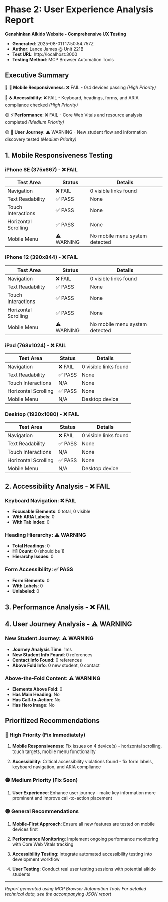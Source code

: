 # Phase 2: User Experience Analysis Report
**Genshinkan Aikido Website - Comprehensive UX Testing**

- **Generated**: 2025-08-01T17:50:54.757Z
- **Author**: Lance James @ Unit 221B
- **Test URL**: http://localhost:3000
- **Testing Method**: MCP Browser Automation Tools

## Executive Summary

🔴 **📱 Mobile Responsiveness**: ❌ FAIL - 0/4 devices passing *(High Priority)*

🔴 **♿ Accessibility**: ❌ FAIL - Keyboard, headings, forms, and ARIA compliance checked *(High Priority)*

🟡 **⚡ Performance**: ❌ FAIL - Core Web Vitals and resource analysis completed *(Medium Priority)*

🟡 **👤 User Journey**: ⚠️ WARNING - New student flow and information discovery tested *(Medium Priority)*

## 1. Mobile Responsiveness Testing

### iPhone SE (375x667) - ❌ FAIL

| Test Area | Status | Details |
|-----------|--------|----------|
| Navigation | ❌ FAIL | 0 visible links found |
| Text Readability | ✅ PASS | None |
| Touch Interactions | ✅ PASS | None |
| Horizontal Scrolling | ✅ PASS | None |
| Mobile Menu | ⚠️ WARNING | No mobile menu system detected |

### iPhone 12 (390x844) - ❌ FAIL

| Test Area | Status | Details |
|-----------|--------|----------|
| Navigation | ❌ FAIL | 0 visible links found |
| Text Readability | ✅ PASS | None |
| Touch Interactions | ✅ PASS | None |
| Horizontal Scrolling | ✅ PASS | None |
| Mobile Menu | ⚠️ WARNING | No mobile menu system detected |

### iPad (768x1024) - ❌ FAIL

| Test Area | Status | Details |
|-----------|--------|----------|
| Navigation | ❌ FAIL | 0 visible links found |
| Text Readability | ✅ PASS | None |
| Touch Interactions | N/A | None |
| Horizontal Scrolling | ✅ PASS | None |
| Mobile Menu | N/A | Desktop device |

### Desktop (1920x1080) - ❌ FAIL

| Test Area | Status | Details |
|-----------|--------|----------|
| Navigation | ❌ FAIL | 0 visible links found |
| Text Readability | ✅ PASS | None |
| Touch Interactions | N/A | None |
| Horizontal Scrolling | ✅ PASS | None |
| Mobile Menu | N/A | Desktop device |

## 2. Accessibility Analysis - ❌ FAIL

### Keyboard Navigation: ❌ FAIL
- **Focusable Elements**: 0 total, 0 visible
- **With ARIA Labels**: 0
- **With Tab Index**: 0

### Heading Hierarchy: ⚠️ WARNING
- **Total Headings**: 0
- **H1 Count**: 0 (should be 1)
- **Hierarchy Issues**: 0

### Form Accessibility: ✅ PASS
- **Form Elements**: 0
- **With Labels**: 0
- **Unlabeled**: 0

## 3. Performance Analysis - ❌ FAIL

## 4. User Journey Analysis - ⚠️ WARNING

### New Student Journey: ⚠️ WARNING
- **Journey Analysis Time**: 1ms
- **New Student Info Found**: 0 references
- **Contact Info Found**: 0 references
- **Above Fold Info**: 0 new student, 0 contact

### Above-the-Fold Content: ⚠️ WARNING
- **Elements Above Fold**: 0
- **Has Main Heading**: No
- **Has Call-to-Action**: No
- **Has Hero Image**: No

## Prioritized Recommendations

### 🔴 High Priority (Fix Immediately)

1. **Mobile Responsiveness**: Fix issues on 4 device(s) - horizontal scrolling, touch targets, mobile menu functionality

2. **Accessibility**: Critical accessibility violations found - fix form labels, keyboard navigation, and ARIA compliance

### 🟡 Medium Priority (Fix Soon)

1. **User Experience**: Enhance user journey - make key information more prominent and improve call-to-action placement

### 🟢 General Recommendations

1. **Mobile-First Approach**: Ensure all new features are tested on mobile devices first

2. **Performance Monitoring**: Implement ongoing performance monitoring with Core Web Vitals tracking

3. **Accessibility Testing**: Integrate automated accessibility testing into development workflow

4. **User Testing**: Conduct real user testing sessions with potential aikido students


---

*Report generated using MCP Browser Automation Tools*
*For detailed technical data, see the accompanying JSON report*
